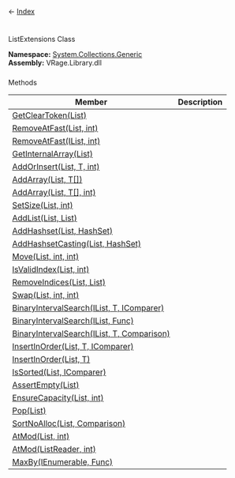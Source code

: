 ← [Index](Api-Index)

# 
ListExtensions Class

**Namespace:** [System.Collections.Generic](System.Collections.Generic)  
**Assembly:** VRage.Library.dll

### 
Methods

|Member|Description|
|---|---|
|[GetClearToken(List)](System.Collections.Generic.ListExtensions.GetClearToken)||
|[RemoveAtFast(List, int)](System.Collections.Generic.ListExtensions.RemoveAtFast)||
|[RemoveAtFast(IList, int)](System.Collections.Generic.ListExtensions.RemoveAtFast)||
|[GetInternalArray(List)](System.Collections.Generic.ListExtensions.GetInternalArray)||
|[AddOrInsert(List, T, int)](System.Collections.Generic.ListExtensions.AddOrInsert)||
|[AddArray(List, T[])](System.Collections.Generic.ListExtensions.AddArray)||
|[AddArray(List, T[], int)](System.Collections.Generic.ListExtensions.AddArray)||
|[SetSize(List, int)](System.Collections.Generic.ListExtensions.SetSize)||
|[AddList(List, List)](System.Collections.Generic.ListExtensions.AddList)||
|[AddHashset(List, HashSet)](System.Collections.Generic.ListExtensions.AddHashset)||
|[AddHashsetCasting(List, HashSet)](System.Collections.Generic.ListExtensions.AddHashsetCasting)||
|[Move(List, int, int)](System.Collections.Generic.ListExtensions.Move)||
|[IsValidIndex(List, int)](System.Collections.Generic.ListExtensions.IsValidIndex)||
|[RemoveIndices(List, List)](System.Collections.Generic.ListExtensions.RemoveIndices)||
|[Swap(List, int, int)](System.Collections.Generic.ListExtensions.Swap)||
|[BinaryIntervalSearch(IList, T, IComparer)](System.Collections.Generic.ListExtensions.BinaryIntervalSearch)||
|[BinaryIntervalSearch(IList, Func)](System.Collections.Generic.ListExtensions.BinaryIntervalSearch)||
|[BinaryIntervalSearch(IList, T, Comparison)](System.Collections.Generic.ListExtensions.BinaryIntervalSearch)||
|[InsertInOrder(List, T, IComparer)](System.Collections.Generic.ListExtensions.InsertInOrder)||
|[InsertInOrder(List, T)](System.Collections.Generic.ListExtensions.InsertInOrder)||
|[IsSorted(List, IComparer)](System.Collections.Generic.ListExtensions.IsSorted)||
|[AssertEmpty(List)](System.Collections.Generic.ListExtensions.AssertEmpty)||
|[EnsureCapacity(List, int)](System.Collections.Generic.ListExtensions.EnsureCapacity)||
|[Pop(List)](System.Collections.Generic.ListExtensions.Pop)||
|[SortNoAlloc(List, Comparison)](System.Collections.Generic.ListExtensions.SortNoAlloc)||
|[AtMod(List, int)](System.Collections.Generic.ListExtensions.AtMod)||
|[AtMod(ListReader, int)](System.Collections.Generic.ListExtensions.AtMod)||
|[MaxBy(IEnumerable, Func)](System.Collections.Generic.ListExtensions.MaxBy)||

